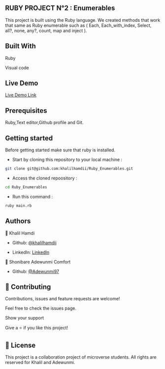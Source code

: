 ## RUBY PROJECT N°2 : Enumerables

</h1>This project is built using the Ruby language. We created methods that work that same as Ruby enumerable such as ( Each, Each_with_index, Select, all?, none, any?, count, map and inject ).

</h1>

## Built With

Ruby

Visual code

## Live Demo

[Live Demo Link](https://repl.it/@Sayr0s/Enumerable-methods#main.rb)

## Prerequisites

Ruby,Text editor,Github profile and Git.

## Getting started

Before getting started make sure that ruby is installed.

- Start by cloning this repository to your local machine :

```bash
git clone git@github.com:khalilhamdii/Ruby_Enumerables.git
```

- Access the cloned repoository :

```bash
cd Ruby_Enumerables
```

- Run this command :

```bash
ruby main.rb
```

## Authors

👤 Khalil Hamdi

- Github: [@khalilhamdii](https://github.com/khalilhamdii)

- LinkedIn: [LinkedIn](https://www.linkedin.com/in/khalilhamdi/)

👤 Shonibare Adewunmi Comfort

- Github: [@Adewunmi97](https://github.com/Adewunmi97)

## 🤝 Contributing

Contributions, issues and feature requests are welcome!

Feel free to check the issues page.

Show your support

Give a ⭐️ if you like this project!

## 📝 License

This project is a collaboration project of microverse students. All rights are reserved for Khalil and Adewunmi.
